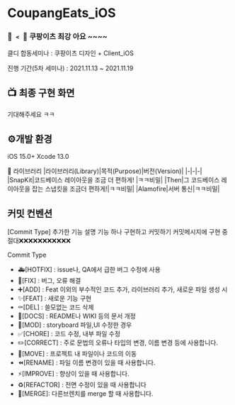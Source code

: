 # CoupangEats_iOS

### 🚀 ﹤ 🍎 쿠팡이츠 최강 아요 ~~~~


클디 합동세미나 : 쿠팡이츠 디자인 + Client_iOS

진행 기간(5차 세미나) : 2021.11.13 ~ 2021.11.19




## 📺 최종 구현 화면 

기대해주세요 ㅋㅋ


## ⚙️개발 환경
iOS 15.0+
Xcode 13.0 



📄 라이브러리
|라이브러리(Library)|목적(Purpose)|버전(Version)|
|-|-|-|
|SnapKit|코드베이스 레이아웃을 조금 더 편하게! |ㅋㅋ비밀|
|Then|그 코드베이스 레이아웃을 잡는 스냅킷을 조금더 편하게!|ㅋㅋ비밀|
|Alamofire|서버 통신|ㅋㅋ비밀|


## 커밋 컨벤션

[Commit Type] 추가한 기능 설명
기능 하나 구현하고 커밋하기
커밋메시지에 구현 중 절대❌❌❌❌❌❌❌❌❌❌❌

Commit Type
* 🚑️[HOTFIX] : issue나, QA에서 급한 버그 수정에 사용
* 🔨[FIX] : 버그, 오류 해결
* ➕[ADD] : Feat 이외의 부수적인 코드 추가, 라이브러리 추가, 새로운 파일 생성 시
* ✨[FEAT] : 새로운 기능 구현
* ⚰️[DEL] : 쓸모없는 코드 삭제
* 📝[DOCS] : README나 WIKI 등의 문서 개정
* 💄[MOD] : storyboard 파일,UI 수정한 경우
* ✅[CHORE] : 코드 수정, 내부 파일 수정
* ✏️[CORRECT] : 주로 문법의 오류나 타입의 변경, 이름 변경 등에 사용합니다.
* 🚚[MOVE] : 프로젝트 내 파일이나 코드의 이동
* ⏪️[RENAME] : 파일 이름 변경이 있을 때 사용합니다.
* ⚡️[IMPROVE] : 향상이 있을 때 사용합니다.
* ♻️[REFACTOR] : 전면 수정이 있을 때 사용합니다
* 🔀[MERGE]: 다른브렌치를 merge 할 때 사용합니다.
